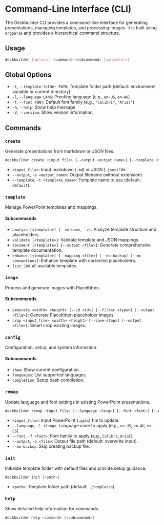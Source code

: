 # Command-Line Interface (CLI)

The Deckbuilder CLI provides a command-line interface for generating presentations, managing templates, and processing images. It is built using `argparse` and provides a hierarchical command structure.

## Usage

```bash
deckbuilder [options] <command> <subcommand> [parameters]
```

## Global Options

*   `-t`, `--template-folder PATH`: Template folder path (default: environment variable or current directory)
*   `-l`, `--language LANG`: Proofing language (e.g., `en-US`, `en-AU`)
*   `-f`, `--font FONT`: Default font family (e.g., `"Calibri"`, `"Arial"`)
*   `-h`, `--help`: Show help message
*   `-V`, `--version`: Show version information

## Commands

### `create`

Generate presentations from markdown or JSON files.

```bash
deckbuilder create <input_file> [--output <output_name>] [--template <template_name>]
```

*   `<input_file>`: Input markdown (`.md`) or JSON (`.json`) file.
*   `--output`, `-o <output_name>`: Output filename (without extension).
*   `--template`, `-t <template_name>`: Template name to use (default: `default`).

### `template`

Manage PowerPoint templates and mappings.

#### Subcommands

*   `analyze [<template>] [--verbose, -v]`: Analyze template structure and placeholders.
*   `validate [<template>]`: Validate template and JSON mappings.
*   `document [<template>] [--output <file>]`: Generate comprehensive template documentation.
*   `enhance [<template>] [--mapping <file>] [--no-backup] [--no-conventions]`: Enhance template with corrected placeholders.
*   `list`: List all available templates.

### `image`

Process and generate images with PlaceKitten.

#### Subcommands

*   `generate <width> <height> [--id <id>] [--filter <type>] [--output <file>]`: Generate PlaceKitten placeholder images.
*   `crop <input_file> <width> <height> [--save-steps] [--output <file>]`: Smart crop existing images.

### `config`

Configuration, setup, and system information.

#### Subcommands

*   `show`: Show current configuration.
*   `languages`: List supported languages.
*   `completion`: Setup bash completion.

### `remap`

Update language and font settings in existing PowerPoint presentations.

```bash
deckbuilder remap <input_file> [--language <lang>] [--font <font>] [--output <file>] [--no-backup]
```

*   `<input_file>`: Input PowerPoint (`.pptx`) file to update.
*   `--language`, `-l <lang>`: Language code to apply (e.g., `en-US`, `en-AU`, `es-ES`).
*   `--font`, `-f <font>`: Font family to apply (e.g., `Calibri`, `Arial`).
*   `--output`, `-o <file>`: Output file path (default: overwrite input).
*   `--no-backup`: Skip creating backup file.

### `init`

Initialize template folder with default files and provide setup guidance.

```bash
deckbuilder init [<path>]
```

*   `<path>`: Template folder path (default: `./templates`).

### `help`

Show detailed help information for commands.

```bash
deckbuilder help <command> [<subcommand>]
```
